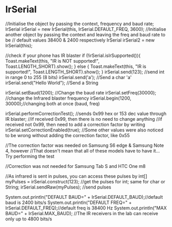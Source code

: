 # IrSerial

//Initialise the object by passing the context, frequency and baud rate;
IrSerial irSerial = new IrSerial(this, IrSerial.DEFAULT_FREQ, 3600);
//Initialise another object by passing the context and leaving the freq and baud rate to be
// default values 38400 & 2400 respectively
IrSerial irSerial2 = new IrSerial(this);

//check if your phone has IR blaster
if (!irSerial.isIrSupported()){
    Toast.makeText(this, "IR is NOT supported!", Toast.LENGTH_SHORT).show();
} else {
    Toast.makeText(this, "IR is supported!", Toast.LENGTH_SHORT).show();
}
irSerial.send(123);             //send int in range 0 to 255 (8 bits)
irSerial.send('a');             //Send a char 'a'
irSerial.send("Hello World");   //Send a String

irSerial.setBaud(1200);     //Change the baud rate
irSerial.setFreq(30000);    //change the Infrared blaster frequency
irSerial.begin(1200, 30000);//changing both at once (baud, freq)

irSerial.performCorrectionTest();   //sends 0x99 hex or 153 dec value through IR blaster;
//if received 0x99, then there is no need to change anything
//if received not 0x99, then need to add a correction factor by writing
irSerial.setCorrectionEnabled(true);
//Some other values were also noticed to be wrong without adding the correction factor, like 0x55

//The correction factor was needed on Samsung S6 edge & Samsung Note 4, however
//That doesn't mean that all of these models have to have it... Try performing the test

//Correction was not needed for Samsung Tab S and HTC One m8

//As infrared is sent in pulses, you can access these pulses by
int[] myPulses = irSerial.construct(123);   //get the pulses for int; same for char or String;
irSerial.sendRaw(myPulses);                 //send pulses

System.out.println("DEFAULT BAUD=" + IrSerial.DEFAULT_BAUD);//default baud is 2400 bits/s
System.out.println("DEFAULT FREQ=" + IrSerial.DEFAULT_FREQ);//default freq is 38400 Hz
System.out.println("MAX BAUD=" + IrSerial.MAX_BAUD);        //The IR receivers in the lab can receive only up to 4800 bits/s
